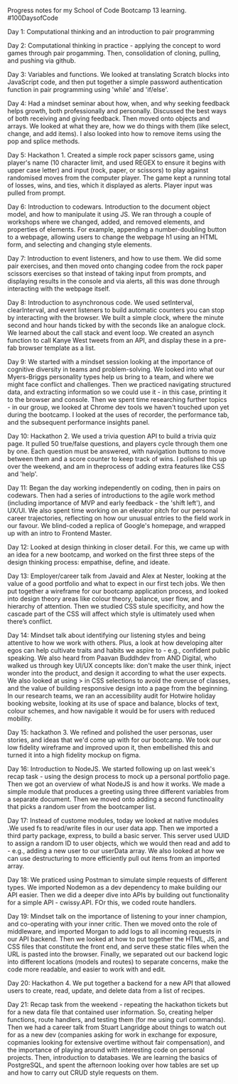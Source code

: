 Progress notes for my School of Code Bootcamp 13 learning. #100DaysofCode

Day 1: Computational thinking and an introduction to pair programming

Day 2: Computational thinking in practice - applying the concept to word games through pair progamming. Then, consolidation of cloning, pulling, and pushing via github.

Day 3: Variables and functions. We looked at translating Scratch blocks into JavaScript code, and then put together a simple password authentication function in pair programming using 'while' and 'if/else'.

Day 4: Had a mindset seminar about how, when, and why seeking feedback helps growth, both professionally and personally. Discussed the best ways of both receiving and giving feedback. Then moved onto objects and arrays. We looked at what they are, how we do things with them (like select, change, and add items). I also looked into how to remove items using the pop and splice methods. 

Day 5: Hackathon 1. Created a simple rock paper scissors game, using player's name (10 character limit, and used REGEX to ensure it begins with upper case letter) and input (rock, paper, or scissors) to play against randomised moves from the computer player. The game kept a running total of losses, wins, and ties, which it displayed as alerts. Player input was pulled from prompt. 

Day 6: Introduction to codewars. Introduction to the document object model, and how to manipulate it using JS. We ran through a couple of workshops where we changed, added, and removed elements, and properties of elements. For example, appending a number-doubling button to a webpage, allowing users to change the webpage h1 using an HTML form, and selecting and changing style elements. 

Day 7: Introduction to event listeners, and how to use them. We did some pair exercises, and then moved onto changing codee from the rock paper scissors exercises so that instead of taking input from prompts, and displaying results in the console and via alerts, all this was done through interacting with the webpage itself. 

Day 8: Introduction to asynchronous code. We used setInterval, clearInterval, and event listeners to build automatic counters you can stop by interacting with the browser. We built a simple clock, where the minute second and hour hands ticked by with the seconds like an analogue clock. We learned about the call stack and event loop. We created an asynch function to call Kanye West tweets from an API, and display these in a pre-fab browser template as a list. 

Day 9: We started with a mindset session looking at the importance of cognitive diversity in teams and problem-solving. We looked into what our Myers-Briggs personality types help us bring to a team, and where we might face conflict and challenges. Then we practiced navigating structured data, and extracting information so we could use it - in this case, printing it to the browser and console. Then we spent time researching further topics - in our group, we looked at Chrome dev tools we haven't touched upon yet during the bootcamp. I looked at the uses of recorder, the performance tab, and the subsequent performance insights panel.  

Day 10: Hackathon 2. We used a trivia question API to build a trivia quiz page. It pulled 50 true/false questions, and players cycle through them one by one. Each question must be answered, with navigation buttons to move between them and a score counter to keep track of wins. I polished this up over the weekend, and am in theprocess of adding extra features like CSS and 'help'. 

Day 11: Began the day working independently on coding, then in pairs on codewars. Then had a series of introductions to the agile work method (including importance of MVP and early feedback - the 'shift left'), and UX/UI. We also spent time working on an elevator pitch for our personal career trajectories, reflecting on how our unusual entries to the field work in our favour. We blind-coded a replica of Google's homepage, and wrapped up with an intro to Frontend Master. 

Day 12: Looked at design thinking in closer detail. For this, we came up with an idea for a new bootcamp, and worked on the first three steps of the design thinking process: empathise, define, and ideate. 

Day 13: Employer/career talk from Javaid and Alex at Nester, looking at the value of a good portfolio and what to expect in our first tech jobs. We then put together a wireframe for our bootcamp application process, and looked into design theory areas like colour theory, balance, user flow, and hierarchy of attention. Then we studied CSS stule specificity, and how the cascade part of the CSS will affect which style is ultimately used when there’s conflict. 

Day 14: Mindset talk about identifying our listening styles and being attentive to how we work with others. Plus, a look at how developing alter egos can help cultivate traits and habits we aspire to - e.g., confident public speaking. We also heard from Paavan Buddhdev from AND Digital, who walked us through key UI/UX concepts like: don't make the user think, inject wonder into the product, and design it according to what the user expects. We also looked at using > in CSS selections to avoid the overuse of classes, and the value of building responsive design into a page from the beginning. In our research teams, we ran an accessibility audit for Hotwire holiday booking website, looking at its use of space and balance, blocks of text, colour schemes, and how navigable it would be for users with reduced mobility. 

Day 15: hackathon 3. We refined and polished the user personas, user stories, and ideas that we'd come up with for our bootcamp. We took our low fidelity wireframe and improved upon it, then embellished this and turned it into a high fidelity mockup on figma. 

Day 16: Introduction to NodeJS. We started following up on last week's recap task - using the design process to mock up a personal portfolio page. Then we got an overview of what NodeJS is and how it works. We made a simple module that produces a greeting using three different variables from a separate document. Then we moved onto adding a second functinoality that picks a random user from the bootcamper list.  

Day 17: Instead of custome modules, today we looked at native modules .We used fs to read/write files in our user data app. Then we imported a third party package, express, to build a basic server. This server used UUID to assign a random ID to user objects, which we would then read and add to - e.g., adding a new user to our userData array. We also looked at how we can use destructuring to more efficiently pull out items from an imported array.

Day 18: We praticed using Postman to simulate simple requests of different types. We imported Nodemon as a dev dependency to make building our API easier. Then we did a deeper dive into APIs by building out functionality for a simple API - cwissy.API. FOr this, we coded route handlers.

Day 19: Mindset talk on the importance of listening to your inner champion, and co-operating with your inner critic. Then we moved onto the role of middleware, and imported Morgan to add logs to all incoming requests in our API backend. Then we looked at how to put together the HTML, JS, and CSS files that constitute the front end, and serve these static files when the URL is pasted into the browser. Finally, we separated out our backend logic into different locations (models and routes) to separate concerns, make the code more readable, and easier to work with and edit. 

Day 20: Hackathon 4. We put together a backend for a new API that allowed users to create, read, update, and delete data from a list of recipes. 

Day 21: Recap task from the weekend - repeating the hackathon tickets but for a new data file that contained user information. So, creating helper functions, route handlers, and testing them (for me using curl commands). Then we had a career talk from Stuart Langridge about things to watch out for as a new dev (companies asking for work in exchange for exposure, copmanies looking for extensive overtime without fair compensation), and the importance of playing around with interesting code on personal projects. Then, introduction to databases. We are learning the basics of PostgreSQL, and spent the afternoon looking over how tables are set up and how to carry out CRUD style requests on them. 
